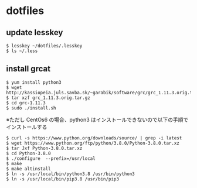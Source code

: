 # dotfiles

## update lesskey

    $ lesskey ~/dotfiles/.lesskey
    $ ls ~/.less

## install grcat

    $ yum install python3
    $ wget http://kassiopeia.juls.savba.sk/~garabik/software/grc/grc_1.11.3.orig.tar.gz
    $ tar xzf grc_1.11.3.orig.tar.gz
    $ cd grc-1.11.3
    $ sudo ./install.sh

※ただし CentOs6 の場合、python3 はインストールできないので以下の手順でインストールする

    $ curl -s https://www.python.org/downloads/source/ | grep -i latest
    $ wget https://www.python.org/ftp/python/3.8.0/Python-3.8.0.tar.xz
    $ tar Jxf Python-3.8.0.tar.xz
    $ cd Python-3.8.0
    $ ./configure  --prefix=/usr/local
    $ make
    $ make altinstall
    $ ln -s /usr/local/bin/python3.8 /usr/bin/python3
    $ ln -s /usr/local/bin/pip3.8 /usr/bin/pip3




